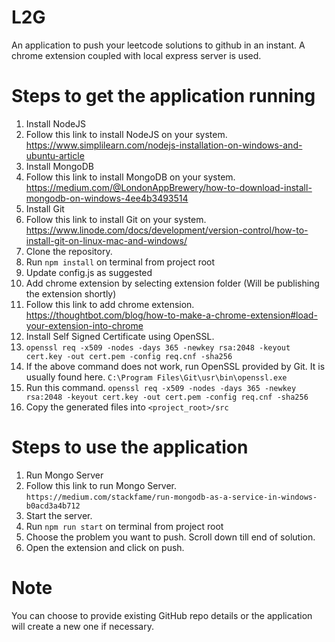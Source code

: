 # L2G
An application to push your leetcode solutions to github in an instant. A chrome extension coupled with local express server is used.

# Steps to get the application running
1) Install NodeJS
2) Follow this link to install NodeJS on your system. https://www.simplilearn.com/nodejs-installation-on-windows-and-ubuntu-article
3) Install MongoDB
4) Follow this link to install MongoDB on your system. https://medium.com/@LondonAppBrewery/how-to-download-install-mongodb-on-windows-4ee4b3493514
5) Install Git
6) Follow this link to install Git on your system. https://www.linode.com/docs/development/version-control/how-to-install-git-on-linux-mac-and-windows/
7) Clone the repository.
8) Run ```npm install``` on terminal from project root
9) Update config.js as suggested
10) Add chrome extension by selecting extension folder (Will be publishing the extension shortly)
11) Follow this link to add chrome extension. https://thoughtbot.com/blog/how-to-make-a-chrome-extension#load-your-extension-into-chrome
12) Install Self Signed Certificate using OpenSSL.
13) ```openssl req -x509 -nodes -days 365 -newkey rsa:2048 -keyout cert.key -out cert.pem -config req.cnf -sha256```
14) If the above command does not work, run OpenSSL provided by Git. It is usually found here. ```C:\Program Files\Git\usr\bin\openssl.exe```
15) Run this command. ```openssl req -x509 -nodes -days 365 -newkey rsa:2048 -keyout cert.key -out cert.pem -config req.cnf -sha256```
16) Copy the generated files into ```<project_root>/src```

# Steps to use the application
1) Run Mongo Server
2) Follow this link to run Mongo Server. ```https://medium.com/stackfame/run-mongodb-as-a-service-in-windows-b0acd3a4b712```
3) Start the server. 
4) Run ```npm run start``` on terminal from project root
5) Choose the problem you want to push. Scroll down till end of solution.
6) Open the extension and click on push.

# Note
You can choose to provide existing GitHub repo details or the application will create a new one if necessary.

